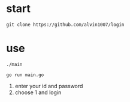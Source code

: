 # start
```
git clone https://github.com/alvin1007/login
```
# use
```
./main
```
```
go run main.go
```

1. enter your id and password
2. choose 1 and login